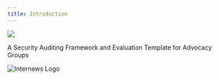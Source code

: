 ```yaml
---
title: Introduction
---
```



![](/img/logo.png)

A Security Auditing Framework and Evaluation Template for Advocacy Groups

![Internews Logo](/img/internews_logo.png)